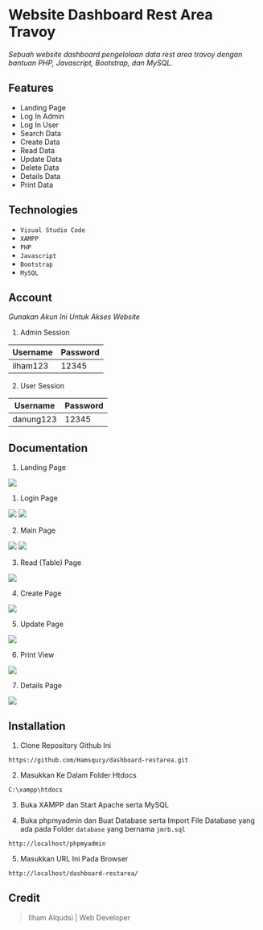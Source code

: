 # Website Dashboard Rest Area Travoy

*Sebuah website dashboard pengelolaan data rest area travoy dengan bantuan PHP, Javascript, Bootstrap, dan MySQL.*

## Features
- Landing Page
- Log In Admin
- Log In User
- Search Data
- Create Data
- Read Data
- Update Data
- Delete Data
- Details Data
- Print Data

## Technologies
- `Visual Studio Code`
- `XAMPP`
- `PHP`
- `Javascript`
- `Bootstrap`
- `MySQL`

## Account
*Gunakan Akun Ini Untuk Akses Website*

1. Admin Session

|Username|Password|
| --- | --- |
| ilham123 | 12345 |

2. User Session

|Username|Password|
| --- | --- |
| danung123 | 12345 |

## Documentation
1. Landing Page
<img src="https://github.com/Hamsqucy/dashboard-restarea/blob/master/assets/img-git/landing.png">

1. Login Page
<img src="https://github.com/Hamsqucy/dashboard-restarea/blob/master/assets/img-git/login-1.png">
<img src="https://github.com/Hamsqucy/dashboard-restarea/blob/master/assets/img-git/login-2.png">

2. Main Page
<img src="https://github.com/Hamsqucy/dashboard-restarea/blob/master/assets/img-git/main-1.png">
<img src="https://github.com/Hamsqucy/dashboard-restarea/blob/master/assets/img-git/main-2.png">

3. Read (Table) Page
<img src="https://github.com/Hamsqucy/dashboard-restarea/blob/master/assets/img-git/table.png">

4. Create Page
<img src="https://github.com/Hamsqucy/dashboard-restarea/blob/master/assets/img-git/create.png">

5. Update Page
<img src="https://github.com/Hamsqucy/dashboard-restarea/blob/master/assets/img-git/update.png">

6. Print View
<img src="https://github.com/Hamsqucy/dashboard-restarea/blob/master/assets/img-git/print.png">

7. Details Page
<img src="https://github.com/Hamsqucy/dashboard-restarea/blob/master/assets/img-git/details.png">

## Installation
1. Clone Repository Github Ini
```
https://github.com/Hamsqucy/dashboard-restarea.git
```

2. Masukkan Ke Dalam Folder Htdocs
```
C:\xampp\htdocs
```

3. Buka XAMPP dan Start Apache serta MySQL

4. Buka phpmyadmin dan Buat Database serta Import File Database yang ada pada Folder `database` yang bernama `jmrb.sql`
```
http://localhost/phpmyadmin
```
5. Masukkan URL Ini Pada Browser
```
http://localhost/dashboard-restarea/
```

## Credit
> Ilham Alqudsi | Web Developer
